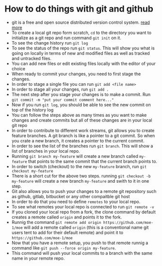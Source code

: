 # How to do things with git and github

- git is a free and open source distributed version control system. [read more](https://git-scm.com/)
- To create a local git repo form scratch, `cd` to the directory you want to initialize as a git repo and run command `git init` on it.
- To see the change history run `git log`
- To see the status of the repo run `git status`. This will show you what is going on locally in terms of new and modified files as well as tracked and untracked files.
- You can add new files or edit existing files locally with the editor of your choice
- When ready to commit your changes, you need to first stage the changes.
- In order to stage a single file you can run `git add <file name>`
- In order to stage all your changes, run `git add .`
- The next step after you stage your changes is to make a commit. Run `git commit -m "put your commit comment here..."`
- Now if you run `git log`, you should be able to see the new commit on top of the history log
- You can follow the steps above as many times as you want to make changes and create commits but all of these changes are in your local git repo
- In order to contribute to different work streams, git allows you to create feature branches. A git branch is like a pointer to a git commit. So when you crate a new branch, it creates a pointer to the current commit.
- In order to see the list of the branches run `git branch`. This will show a list of branches in your local repo.
- Running `git branch my-feature` will create a new branch called `my-feature` that points to the same commit that the current branch points to.
- In order to switch (checkout) to the new `my-feature` branch, run `git checkout my-feature`
- There is a short cut for the above two steps. running `git checkout -b my-feature` will create a new branch `my-feature` and swith to it in one step.
- Git also allows you to push your changes to a remote git repository such as github, gitlab, bitbucket or any other compaitble git host
- In order to do that you need to define `remotes` to your local repo. 
- To see what remotes your local repo is connected to run `git remote -v`
- If you cloned your local repo from a fork, the clone command by default creates a remote called `origin` and points it to the fork.
- Runnig the command `git remote add origin https://github.com/moe-1/moe` will add a remote called `origin` (this is a conventional name git users tent to add for their default remote) and point it to `https://github.com/moe-1/moe`
- Now that you have a remote setup, you push to that remote runnig a command like `git push --force origin my-feature`. 
- This command will push your local commits to a branch with the same name in your remote repo. 
